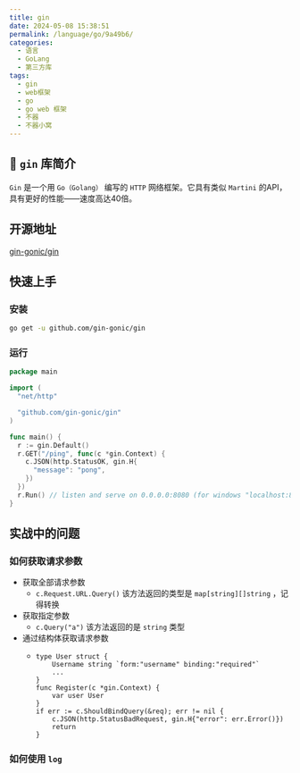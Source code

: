 ```yaml
---
title: gin
date: 2024-05-08 15:38:51
permalink: /language/go/9a49b6/
categories:
  - 语言
  - GoLang
  - 第三方库
tags:
  - gin
  - web框架
  - go
  - go web 框架
  - 不器
  - 不器小窝
---
```


## 🪽 `gin` 库简介

`Gin` 是一个用 `Go（Golang）` 编写的 `HTTP` 网络框架。它具有类似 `Martini` 的API，具有更好的性能——速度高达40倍。

<!-- more -->

<InArticleAdsense
    data-ad-client="ca-pub-1725717718088510"
    data-ad-slot="4281148213">
</InArticleAdsense>

## 开源地址

[gin-gonic/gin](https://github.com/gin-gonic/gin)

## 快速上手

### 安装

``` bash
go get -u github.com/gin-gonic/gin
```

### 运行

``` go
package main

import (
  "net/http"

  "github.com/gin-gonic/gin"
)

func main() {
  r := gin.Default()
  r.GET("/ping", func(c *gin.Context) {
    c.JSON(http.StatusOK, gin.H{
      "message": "pong",
    })
  })
  r.Run() // listen and serve on 0.0.0.0:8080 (for windows "localhost:8080")
}
```

## 实战中的问题

### 如何获取请求参数

- 获取全部请求参数
  - `c.Request.URL.Query()` 该方法返回的类型是 `map[string][]string` ，记得转换
- 获取指定参数
  - `c.Query("a")` 该方法返回的是 `string` 类型
- 通过结构体获取请求参数
  - ```
    type User struct {
        Username string `form:"username" binding:"required"`
        ...
    }
    func Register(c *gin.Context) {
        var user User
    }
	if err := c.ShouldBindQuery(&req); err != nil {
		c.JSON(http.StatusBadRequest, gin.H{"error": err.Error()})
		return
	}
    ```

### 如何使用 `log`


